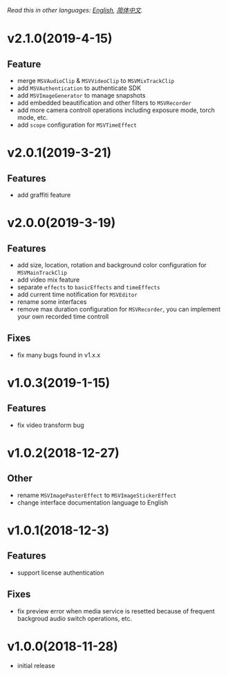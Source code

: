*Read this in other languages: [English](CHANGELOG.md), [简体中文](CHANGELOG.zh-cn.md).*

# v2.1.0(2019-4-15)
## Feature
- merge `MSVAudioClip` & `MSVVideoClip` to `MSVMixTrackClip`
- add `MSVAuthentication` to authenticate SDK
- add `MSVImageGenerator` to manage snapshots
- add embedded beautification and other filters to `MSVRecorder`
- add more camera controll operations including exposure mode, torch mode, etc.
- add `scope` configuration for `MSVTimeEffect`

# v2.0.1(2019-3-21)
## Features
- add graffiti feature

# v2.0.0(2019-3-19)
## Features
- add size, location, rotation and background color configuration for `MSVMainTrackClip`
- add video mix feature
- separate `effects` to `basicEffects` and `timeEffects`
- add current time notification for `MSVEditor`
- rename some interfaces
- remove max duration configuration for `MSVRecorder`, you can implement your own recorded time controll
## Fixes
- fix many bugs found in v1.x.x

# v1.0.3(2019-1-15)
## Features
- fix video transform bug

# v1.0.2(2018-12-27)
## Other
- rename `MSVImagePasterEffect` to `MSVImageStickerEffect`
- change interface documentation language to English

# v1.0.1(2018-12-3)
## Features
- support license authentication
## Fixes
- fix preview error when media service is resetted because of frequent backgroud audio switch operations, etc.

# v1.0.0(2018-11-28)
- initial release